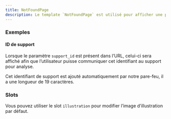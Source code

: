 ```yaml
---
title: NotFoundPage
description: Le template `NotFoundPage` est utilisé pour afficher une page d’erreur lors d’une erreur 404.
---
```


<doc-tabs>

<doc-tab-item label="Utilisation">

<doc-usage name="not-found-page"></doc-usage>

### Exemples

#### ID de support

Lorsque le paramètre `support_id` est présent dans l’URL, celui-ci sera affiché afin que l’utilisateur puisse communiquer cet identifiant au support pour analyse.

<doc-alert type="info">
Cet identifiant de support est ajouté automatiquement par notre pare-feu, il a une longueur de 19 caractères.
</doc-alert>

<doc-example file="not-found-page/support-id"></doc-example>

</doc-tab-item>

<doc-tab-item label="API">
<doc-api name="not-found-page"></doc-api>
</doc-tab-item>

<doc-tab-item label="Personnalisation">

### Slots

Vous pouvez utiliser le slot `illustration` pour modifier l’image d’illustration par défaut.

<doc-example file="not-found-page/slots"></doc-example>

</doc-tab-item>

</doc-tabs>

<doc-sticky-button icon title="Vue d'ensemble" target="../../demarrer/vue-ensemble" :hidden="false"></doc-sticky-button>
